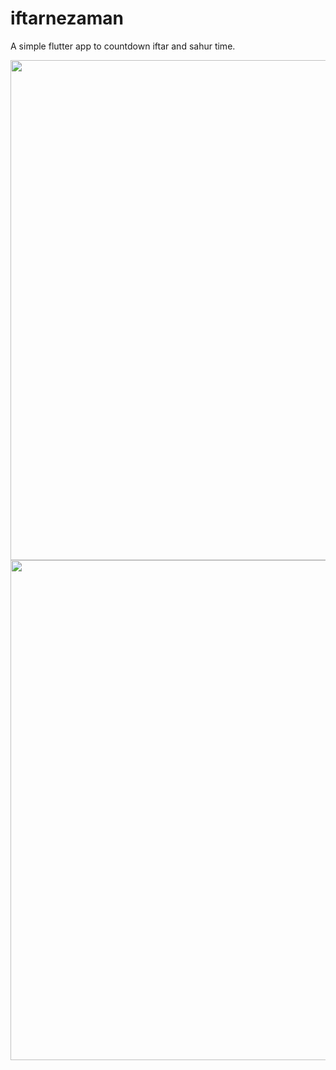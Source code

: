# iftarnezaman

A simple flutter app to countdown iftar and sahur time.

<img src="https://user-images.githubusercontent.com/81600010/162194611-7df8590f-8136-4a82-856a-3c5dcbfeb10a.png" height="800">
<img src="https://user-images.githubusercontent.com/81600010/162194599-4f828d06-6ef3-4c17-bda8-911d06fe4ade.png" height="800">
